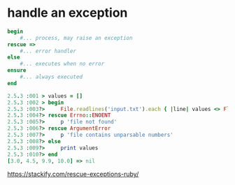 # handle an exception

```ruby
begin
    #... process, may raise an exception
rescue =>
    #... error handler
else
    #... executes when no error
ensure
    #... always executed
end

```

```ruby
2.5.3 :001 > values = []
2.5.3 :002 > begin
2.5.3 :003?>     File.readlines('input.txt').each { |line| values <> Float(line) }
2.5.3 :004?> rescue Errno::ENOENT
2.5.3 :005?>     p 'file not found'
2.5.3 :006?> rescue ArgumentError
2.5.3 :007?>     p 'file contains unparsable numbers'
2.5.3 :008?> else
2.5.3 :009?>     print values
2.5.3 :010?> end
[3.0, 4.5, 9.9, 10.0] => nil
```

<https://stackify.com/rescue-exceptions-ruby/>
